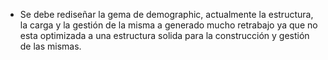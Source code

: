 - Se debe rediseñar la gema de demographic, actualmente la estructura, la carga y la gestión de la misma a generado mucho retrabajo ya que no esta optimizada a una estructura solida para la construcción y gestión de las mismas. 
